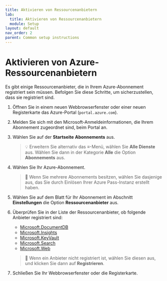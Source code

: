 ```yaml
---
title: Aktivieren von Ressourcenanbietern
lab:
  title: Aktivieren von Ressourcenanbietern
  module: Setup
layout: default
nav_order: 2
parent: Common setup instructions
---
```


# Aktivieren von Azure-Ressourcenanbietern

Es gibt einige Ressourcenanbieter, die in Ihrem Azure-Abonnement registriert sein müssen. Befolgen Sie diese Schritte, um sicherzustellen, dass sie registriert sind.

1. Öffnen Sie in einem neuen Webbrowserfenster oder einer neuen Registerkarte das Azure-Portal (``portal.azure.com``).

1. Melden Sie sich mit den Microsoft-Anmeldeinformationen, die Ihrem Abonnement zugeordnet sind, beim Portal an.

1. Wählen Sie auf der **Startseite** **Abonnements** aus.

    > &#128161; Erweitern Sie alternativ das **&#8801;**-Menü, wählen Sie **Alle Dienste** aus. Wählen Sie dann in der Kategorie **Alle** die Option **Abonnements** aus.

1. Wählen Sie Ihr Azure-Abonnement.

    > &#128221; Wenn Sie mehrere Abonnements besitzen, wählen Sie dasjenige aus, das Sie durch Einlösen Ihrer Azure Pass-Instanz erstellt haben.

1. Wählen Sie auf dem Blatt für Ihr Abonnement im Abschnitt **Einstellungen** die Option **Ressourcenanbieter** aus.

1. Überprüfen Sie in der Liste der Ressourcenanbieter, ob folgende Anbieter registriert sind:
    - [Microsoft.DocumentDB][docs.microsoft.com/azure/templates/microsoft.documentdb/databaseaccounts]
    - [Microsoft.Insights][docs.microsoft.com/azure/templates/microsoft.insights/components]
    - [Microsoft.KeyVault][docs.microsoft.com/azure/templates/microsoft.keyvault/vaults]
    - [Microsoft.Search][docs.microsoft.com/azure/templates/microsoft.search/searchservices]
    - [Microsoft.Web][docs.microsoft.com/azure/templates/microsoft.web/sites]

    > &#128221; Wenn ein Anbieter nicht registriert ist, wählen Sie diesen aus, und klicken Sie dann auf **Registrieren**.

1. Schließen Sie Ihr Webbrowserfenster oder die Registerkarte.

[docs.microsoft.com/azure/templates/microsoft.documentdb/databaseaccounts]: https://docs.microsoft.com/azure/templates/microsoft.documentdb/databaseaccounts
[docs.microsoft.com/azure/templates/microsoft.insights/components]: https://docs.microsoft.com/azure/templates/microsoft.insights/components
[docs.microsoft.com/azure/templates/microsoft.keyvault/vaults]: https://docs.microsoft.com/azure/templates/microsoft.keyvault/vaults
[docs.microsoft.com/azure/templates/microsoft.search/searchservices]: https://docs.microsoft.com/azure/templates/microsoft.search/searchservices
[docs.microsoft.com/azure/templates/microsoft.web/sites]: https://docs.microsoft.com/azure/templates/microsoft.web/sites
